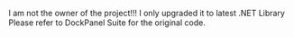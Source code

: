 I am not the owner of the project!!! 
I only upgraded it to latest .NET Library
Please refer to DockPanel Suite for the original code.

